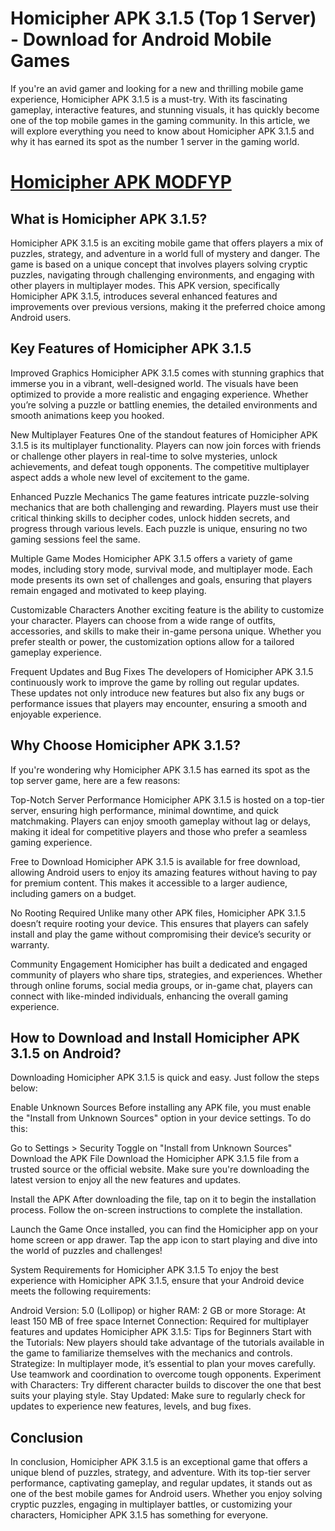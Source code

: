 # Homicipher APK 3.1.5 (Top 1 Server) - Download for Android Mobile Games
If you're an avid gamer and looking for a new and thrilling mobile game experience, Homicipher APK 3.1.5 is a must-try. With its fascinating gameplay, interactive features, and stunning visuals, it has quickly become one of the top mobile games in the gaming community. In this article, we will explore everything you need to know about Homicipher APK 3.1.5 and why it has earned its spot as the number 1 server in the gaming world.

# [Homicipher APK MODFYP](https://t.ly/LAIoQ)

## What is Homicipher APK 3.1.5?
Homicipher APK 3.1.5 is an exciting mobile game that offers players a mix of puzzles, strategy, and adventure in a world full of mystery and danger. The game is based on a unique concept that involves players solving cryptic puzzles, navigating through challenging environments, and engaging with other players in multiplayer modes. This APK version, specifically Homicipher APK 3.1.5, introduces several enhanced features and improvements over previous versions, making it the preferred choice among Android users.

## Key Features of Homicipher APK 3.1.5
Improved Graphics
Homicipher APK 3.1.5 comes with stunning graphics that immerse you in a vibrant, well-designed world. The visuals have been optimized to provide a more realistic and engaging experience. Whether you’re solving a puzzle or battling enemies, the detailed environments and smooth animations keep you hooked.

New Multiplayer Features
One of the standout features of Homicipher APK 3.1.5 is its multiplayer functionality. Players can now join forces with friends or challenge other players in real-time to solve mysteries, unlock achievements, and defeat tough opponents. The competitive multiplayer aspect adds a whole new level of excitement to the game.

Enhanced Puzzle Mechanics
The game features intricate puzzle-solving mechanics that are both challenging and rewarding. Players must use their critical thinking skills to decipher codes, unlock hidden secrets, and progress through various levels. Each puzzle is unique, ensuring no two gaming sessions feel the same.

Multiple Game Modes
Homicipher APK 3.1.5 offers a variety of game modes, including story mode, survival mode, and multiplayer mode. Each mode presents its own set of challenges and goals, ensuring that players remain engaged and motivated to keep playing.

Customizable Characters
Another exciting feature is the ability to customize your character. Players can choose from a wide range of outfits, accessories, and skills to make their in-game persona unique. Whether you prefer stealth or power, the customization options allow for a tailored gameplay experience.

Frequent Updates and Bug Fixes
The developers of Homicipher APK 3.1.5 continuously work to improve the game by rolling out regular updates. These updates not only introduce new features but also fix any bugs or performance issues that players may encounter, ensuring a smooth and enjoyable experience.

## Why Choose Homicipher APK 3.1.5?
If you're wondering why Homicipher APK 3.1.5 has earned its spot as the top server game, here are a few reasons:

Top-Notch Server Performance
Homicipher APK 3.1.5 is hosted on a top-tier server, ensuring high performance, minimal downtime, and quick matchmaking. Players can enjoy smooth gameplay without lag or delays, making it ideal for competitive players and those who prefer a seamless gaming experience.

Free to Download
Homicipher APK 3.1.5 is available for free download, allowing Android users to enjoy its amazing features without having to pay for premium content. This makes it accessible to a larger audience, including gamers on a budget.

No Rooting Required
Unlike many other APK files, Homicipher APK 3.1.5 doesn’t require rooting your device. This ensures that players can safely install and play the game without compromising their device’s security or warranty.

Community Engagement
Homicipher has built a dedicated and engaged community of players who share tips, strategies, and experiences. Whether through online forums, social media groups, or in-game chat, players can connect with like-minded individuals, enhancing the overall gaming experience.

## How to Download and Install Homicipher APK 3.1.5 on Android?
Downloading Homicipher APK 3.1.5 is quick and easy. Just follow the steps below:

Enable Unknown Sources
Before installing any APK file, you must enable the "Install from Unknown Sources" option in your device settings. To do this:

Go to Settings > Security
Toggle on "Install from Unknown Sources"
Download the APK File
Download the Homicipher APK 3.1.5 file from a trusted source or the official website. Make sure you're downloading the latest version to enjoy all the new features and updates.

Install the APK
After downloading the file, tap on it to begin the installation process. Follow the on-screen instructions to complete the installation.

Launch the Game
Once installed, you can find the Homicipher app on your home screen or app drawer. Tap the app icon to start playing and dive into the world of puzzles and challenges!

System Requirements for Homicipher APK 3.1.5
To enjoy the best experience with Homicipher APK 3.1.5, ensure that your Android device meets the following requirements:

Android Version: 5.0 (Lollipop) or higher
RAM: 2 GB or more
Storage: At least 150 MB of free space
Internet Connection: Required for multiplayer features and updates
Homicipher APK 3.1.5: Tips for Beginners
Start with the Tutorials: New players should take advantage of the tutorials available in the game to familiarize themselves with the mechanics and controls.
Strategize: In multiplayer mode, it’s essential to plan your moves carefully. Use teamwork and coordination to overcome tough opponents.
Experiment with Characters: Try different character builds to discover the one that best suits your playing style.
Stay Updated: Make sure to regularly check for updates to experience new features, levels, and bug fixes.
## Conclusion
In conclusion, Homicipher APK 3.1.5 is an exceptional game that offers a unique blend of puzzles, strategy, and adventure. With its top-tier server performance, captivating gameplay, and regular updates, it stands out as one of the best mobile games for Android users. Whether you enjoy solving cryptic puzzles, engaging in multiplayer battles, or customizing your characters, Homicipher APK 3.1.5 has something for everyone.
